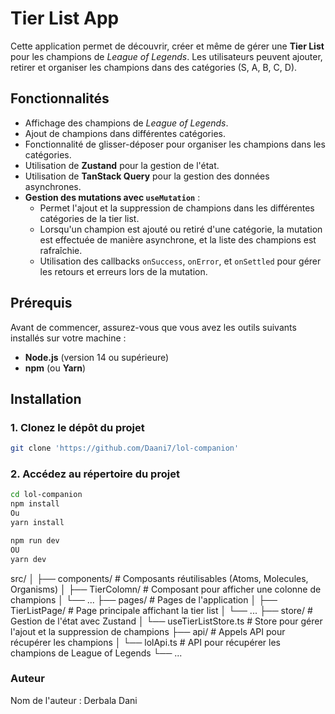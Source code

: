 # Tier List App

Cette application permet de découvrir, créer et même de gérer une **Tier List** pour les champions de *League of Legends*. Les utilisateurs peuvent ajouter, retirer et organiser les champions dans des catégories (S, A, B, C, D).

## Fonctionnalités

- Affichage des champions de *League of Legends*.
- Ajout de champions dans différentes catégories.
- Fonctionnalité de glisser-déposer pour organiser les champions dans les catégories.
- Utilisation de **Zustand** pour la gestion de l'état.
- Utilisation de **TanStack Query** pour la gestion des données asynchrones.
- **Gestion des mutations avec `useMutation`** :
  - Permet l'ajout et la suppression de champions dans les différentes catégories de la tier list.
  - Lorsqu'un champion est ajouté ou retiré d'une catégorie, la mutation est effectuée de manière asynchrone, et la liste des champions est rafraîchie.
  - Utilisation des callbacks `onSuccess`, `onError`, et `onSettled` pour gérer les retours et erreurs lors de la mutation.

## Prérequis

Avant de commencer, assurez-vous que vous avez les outils suivants installés sur votre machine :

- **Node.js** (version 14 ou supérieure)
- **npm** (ou **Yarn**)

## Installation

### 1. Clonez le dépôt du projet

```bash
git clone 'https://github.com/Daani7/lol-companion'
```

### 2.  Accédez au répertoire du projet
```bash
cd lol-companion
npm install
Ou
yarn install

npm run dev
OU
yarn dev
```

src/
│
├── components/             # Composants réutilisables (Atoms, Molecules, Organisms)
│   ├── TierColomn/         # Composant pour afficher une colonne de champions
│   └── ...
├── pages/                  # Pages de l'application
│   ├── TierListPage/       # Page principale affichant la tier list
│   └── ...
├── store/                  # Gestion de l'état avec Zustand
│   └── useTierListStore.ts # Store pour gérer l'ajout et la suppression de champions
├── api/                    # Appels API pour récupérer les champions
│   └── lolApi.ts           # API pour récupérer les champions de League of Legends
└── ...

### Auteur
Nom de l'auteur : Derbala Dani
